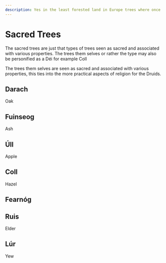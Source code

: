 ```yaml
---
description: Yes in the least forested land in Europe trees where once sacred.
---
```


# Sacred Trees

The sacred trees are just that types of trees seen as sacred and associated with various properties. The trees them selves or rather the type may also be personified as a Déi for example Coll

The trees them selves are seen as sacred and associated with various properties, this ties into the more practical aspects of religion for the Druids.&#x20;

## Darach

Oak

## Fuinseog

Ash

## Úll

Apple

## Coll

Hazel

## Fearnóg

## Ruis

Elder

## Lúr

Yew
